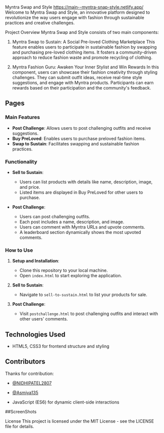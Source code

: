 Myntra Swap and Style
https://main--myntra-snap-style.netlify.app/
Welcome to Myntra Swap and Style, an innovative platform designed to revolutionize the way users engage with fashion through sustainable practices and creative challenges.

Project Overview
Myntra Swap and Style consists of two main components:

1. Myntra Swap to Sustain: A Social Pre-loved Clothing Marketplace
This feature enables users to participate in sustainable fashion by swapping and purchasing pre-loved clothing items. It fosters a community-driven approach to reduce fashion waste and promote recycling of clothing.

2. Myntra Fashion Guru: Awaken Your Inner Stylist and Win Rewards
In this component, users can showcase their fashion creativity through styling challenges. They can submit outfit ideas, receive real-time style suggestions, and engage with Myntra products. Participants can earn rewards based on their participation and the community's feedback.

## Pages

### Main Features

- **Post Challenge**: Allows users to post challenging outfits and receive suggestions.
- **Buy PreLoved**: Enables users to purchase preloved fashion items.
- **Swap to Sustain**: Facilitates swapping and sustainable fashion practices.

### Functionality

- **Sell to Sustain**:
  - Users can list products with details like name, description, image, and price.
  - Listed items are displayed in Buy PreLoved for other users to purchase.
  
- **Post Challenge**:
  - Users can post challenging outfits.
  - Each post includes a name, description, and image.
  - Users can comment with Myntra URLs and upvote comments.
  - A leaderboard section dynamically shows the most upvoted comments.
 
### How to Use

1. **Setup and Installation**:
   - Clone this repository to your local machine.
   - Open `index.html` to start exploring the application.

2. **Sell to Sustain**:
   - Navigate to `sell-to-sustain.html` to list your products for sale.

3. **Post Challenge**:
   - Visit `postchallenge.html` to post challenging outfits and interact with other users' comments.
  
## Technologies Used

- HTML5, CSS3 for frontend structure and styling

## Contributors

Thanks for contribution:

- [@NIDHIPATEL2807](https://github.com/NIDHIPATEL2807)
- [@Asmiya135](https://github.com/Asmiya135)


- JavaScript (ES6) for dynamic client-side interactions

##ScreenShots

License
This project is licensed under the MIT License - see the LICENSE file for details.
